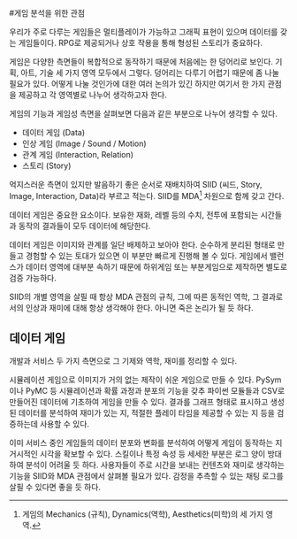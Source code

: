 #게임 분석을 위한 관점 

우리가 주로 다루는 게임들은 멀티플레이가 가능하고 그래픽 표현이 있으며 데이터를 갖는 게임들이다.  RPG로 제공되거나 상호 작용을 통해 형성된 스토리가 중요하다. 

게임은 다양한 측면들이 복합적으로 동작하기 때문에 처음에는 한 덩어리로 보인다. 기획, 아트, 기술 세 가지 영역 모두에서 그렇다.  덩어리는 다루기 어렵기 때문에 좀 나눌 필요가 있다. 어떻게 나눌 것인가에 대한 여러 논의가 있긴 하지만 여기서 한 가지 관점을 제공하고 각 영역별로 나누어 생각하고자 한다. 

게임의 기능과 게임성 측면을 살펴보면 다음과 같은 부분으로 나누어 생각할 수 있다. 

- 데이터 게임 (Data)
- 인상 게임 (Image / Sound / Motion)
- 관계 게임 (Interaction, Relation)
- 스토리 (Story)

억지스러운 측면이 있지만 발음하기 좋은 순서로 재배치하여 SIID (씨드, Story, Image, Interaction, Data)라 부르고 적는다.  SIID를 MDA[^1] 차원으로 함께 갖고 간다.  

데이터 게임은 중요한 요소이다. 보유한 재화, 레벨 등의 수치, 전투에 포함되는 시간들과 동작의 결과들이 모두 데이터에 해당한다.  

데이터 게임은 이미지와 관계를 일단 배제하고 보아야 한다. 순수하게 분리된 형태로 만들고 경험할 수 있는 토대가 있으면 이 부분만 빠르게 진행해 볼 수 있다. 게임에서 밸런스가 데이터 영역에 대부분 속하기 때문에 하위게임 또는 부분게임으로 제작하면 별도로 검증 가능하다. 

SIID의 개별 영역을 살필 때 항상 MDA 관점의 규칙, 그에 따른 동적인 역학, 그 결과로서의 인상과 재미에 대해 항상 생각해야 한다. 아니면 죽은 논리가 될 듯 하다. 


[^1]: 게임의 Mechanics (규칙), Dynamics(역학), Aesthetics(미학)의 세 가지 영역.  



## 데이터 게임 

개발과 서비스 두 가지 측면으로 그 기제와 역학, 재미를 정리할 수 있다. 

시뮬레이션 게임으로 이미지가 거의 없는 제작이 쉬운 게임으로 만들 수 있다. PySym이나 PyMC 등 시뮬레이션과 확률 과정과 분포의 기능을 갖추 파이썬 모듈들과 CSV로 만들어진 데이터에 기초하여 게임을 만들 수 있다. 결과를 그래프 형태로 표시하고 생성된 데이터를 분석하여 재미가 있는 지, 적절한 플레이 타임을 제공할 수 있는 지 등을 검증하는데 사용할 수 있다. 

이미 서비스 중인 게임들의 데이터 분포와 변화를 분석하여 어떻게 게임이 동작하는 지 거시적인 시각을 확보할 수 있다. 스킬이나 특정 속성 등 세세한 부분은 로그 양이 방대하여 분석이 어려울 듯 하다.  사용자들이 주로 시간을 보내는 컨텐츠와 재미로 생각하는 기능을 SIID와 MDA 관점에서 살펴볼 필요가  있다.  감정을 추측할 수 있는 채팅 로그를 살필 수 있다면 좋을 듯 하다.  



